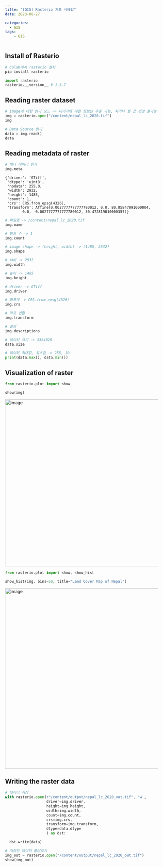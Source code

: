```yaml
---
title: "[GIS] Rasterio 기초 사용법"
date: 2023-06-27

categories:
  - GIS
tags:
    - GIS
---
```


## Install of Rasterio

```python
# Colab에서 rasterio 설치
pip install rasterio
```

```python
import rasterio
rasterio.__version__ # 1.3.7
```

## Reading raster dataset

```python
# image에 대한 읽기 모드 -> 이미지에 대한 정보만 추출 가능, 처리나 셀 값 변경 불가능
img = rasterio.open("/content/nepal_lc_2020.tif")
img
```

<open DatasetReader name='/content/nepal_lc_2020.tif' mode='r'>


```python
# Data Source 읽기
data = img.read()
data
```

## Reading metadata of raster

```python
# 메타 데이터 읽기
img.meta
```

```
{'driver': 'GTiff',
 'dtype': 'uint8',
 'nodata': 255.0,
 'width': 2932,
 'height': 1485,
 'count': 1,
 'crs': CRS.from_epsg(4326),
 'transform': Affine(0.0027777777777780012, 0.0, 80.05847091000004,
        0.0, -0.0027777777777780012, 30.472819010000357)}
```

```python
# 파일명 -> /content/nepal_lc_2020.tif
img.name

# 밴드 수 -> 1
img.count

# image shape -> (height, width) -> (1485, 2932)
img.shape

# 너비 -> 2932
img.width

# 높이 -> 1485
img.height

# driver -> GTiff
img.driver

# 좌표계 -> CRS.from_epsg(4326)
img.crs

# 좌표 변환
img.transform

# 설명
img.descriptions

# 데이터 크기 -> 4354020
data.size

# 데이터 최대값, 최소값 -> 255, 10
print(data.max(), data.min())
```

## Visualization of raster

```python
from rasterio.plot import show

show(img)
```

<img width="550" alt="image" src="https://github.com/soondong2/soondong2.github.io/assets/100760303/ae851d8b-b308-40ae-8bc7-60dcfd5e4b83">


```python
from rasterio.plot import show, show_hist

show_hist(img, bins=50, title="Land Cover Map of Nepal")
```

<img width="595" alt="image" src="https://github.com/soondong2/soondong2.github.io/assets/100760303/4588c031-910d-4f2b-aa87-c64b99b8fd06">


## Writing the raster data

```python
# 데이터 저장
with rasterio.open(r"/content/output/nepal_lc_2020_out.tif", 'w',
                   driver=img.driver,
                   height=img.height,
                   width=img.width,
                   count=img.count,
                   crs=img.crs,
                   transform=img.transform,
                   dtype=data.dtype
                   ) as dst:

  dst.write(data)
```

```python
# 저장한 데이터 불러오기
img_out = rasterio.open("/content/output/nepal_lc_2020_out.tif")
show(img_out)
```